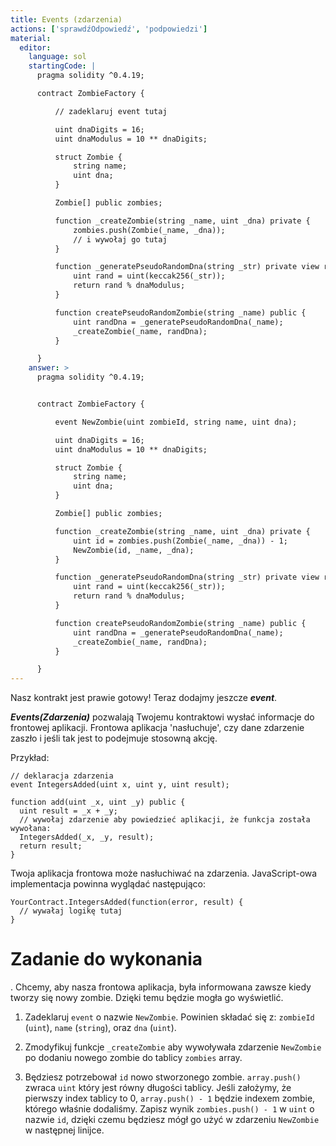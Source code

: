 ```yaml
---
title: Events (zdarzenia)
actions: ['sprawdźOdpowiedź', 'podpowiedzi']
material:
  editor:
    language: sol
    startingCode: |
      pragma solidity ^0.4.19;

      contract ZombieFactory {

          // zadeklaruj event tutaj

          uint dnaDigits = 16;
          uint dnaModulus = 10 ** dnaDigits;

          struct Zombie {
              string name;
              uint dna;
          }

          Zombie[] public zombies;

          function _createZombie(string _name, uint _dna) private {
              zombies.push(Zombie(_name, _dna));
              // i wywołaj go tutaj
          } 

          function _generatePseudoRandomDna(string _str) private view returns (uint) {
              uint rand = uint(keccak256(_str));
              return rand % dnaModulus;
          }

          function createPseudoRandomZombie(string _name) public {
              uint randDna = _generatePseudoRandomDna(_name);
              _createZombie(_name, randDna);
          }

      }
    answer: >
      pragma solidity ^0.4.19;


      contract ZombieFactory {

          event NewZombie(uint zombieId, string name, uint dna);

          uint dnaDigits = 16;
          uint dnaModulus = 10 ** dnaDigits;

          struct Zombie {
              string name;
              uint dna;
          }

          Zombie[] public zombies;

          function _createZombie(string _name, uint _dna) private {
              uint id = zombies.push(Zombie(_name, _dna)) - 1;
              NewZombie(id, _name, _dna);
          } 

          function _generatePseudoRandomDna(string _str) private view returns (uint) {
              uint rand = uint(keccak256(_str));
              return rand % dnaModulus;
          }

          function createPseudoRandomZombie(string _name) public {
              uint randDna = _generatePseudoRandomDna(_name);
              _createZombie(_name, randDna);
          }

      }
---
```


Nasz kontrakt jest prawie gotowy! Teraz dodajmy jeszcze **_event_**.

**_Events(Zdarzenia)_** pozwalają Twojemu kontraktowi wysłać informacje do frontowej aplikacji. Frontowa aplikacja 'nasłuchuje', czy dane zdarzenie zaszło i jeśli tak jest to podejmuje stosowną akcję.

Przykład:

```
// deklaracja zdarzenia
event IntegersAdded(uint x, uint y, uint result);

function add(uint _x, uint _y) public {
  uint result = _x + _y;
  // wywołaj zdarzenie aby powiedzieć aplikacji, że funkcja została wywołana:
  IntegersAdded(_x, _y, result);
  return result;
}
```

Twoja aplikacja frontowa może nasłuchiwać na zdarzenia. JavaScript-owa implementacja powinna wyglądać następująco: 

```
YourContract.IntegersAdded(function(error, result) { 
  // wywałaj logikę tutaj
}
```

# Zadanie do wykonania

.
Chcemy, aby nasza frontowa aplikacja, była informowana zawsze kiedy tworzy się nowy zombie. Dzięki temu będzie mogła go wyświetlić.
1. Zadeklaruj `event` o nazwie `NewZombie`. Powinien składać się z: `zombieId` (`uint`), `name` (`string`), oraz `dna` (`uint`).

2. Zmodyfikuj funkcje `_createZombie` aby wywoływała zdarzenie `NewZombie`  po dodaniu nowego zombie do tablicy `zombies` array. 

3. Będziesz potrzebował `id` nowo stworzonego zombie. `array.push()` zwraca `uint` który jest równy długości tablicy. Jeśli założymy, że pierwszy index tablicy to  0, `array.push() - 1` będzie indexem zombie, którego właśnie dodaliśmy. Zapisz wynik `zombies.push() - 1` w `uint` o nazwie `id`, dzięki czemu będziesz mógł go użyć w zdarzeniu `NewZombie` w następnej linijce.
